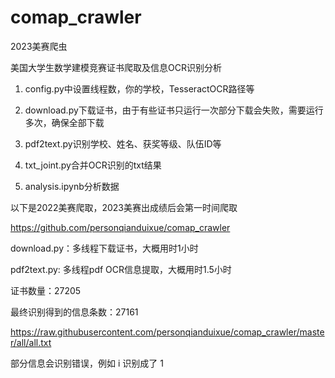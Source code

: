 # comap_crawler
2023美赛爬虫

美国大学生数学建模竞赛证书爬取及信息OCR识别分析

1. config.py中设置线程数，你的学校，TesseractOCR路径等

2. download.py下载证书，由于有些证书只运行一次部分下载会失败，需要运行多次，确保全部下载

3. pdf2text.py识别学校、姓名、获奖等级、队伍ID等
4. txt_joint.py合并OCR识别的txt结果
5. analysis.ipynb分析数据

以下是2022美赛爬取，2023美赛出成绩后会第一时间爬取

https://github.com/personqianduixue/comap_crawler

download.py：多线程下载证书，大概用时1小时

pdf2text.py:  多线程pdf OCR信息提取，大概用时1.5小时

证书数量：27205

最终识别得到的信息条数：27161

https://raw.githubusercontent.com/personqianduixue/comap_crawler/master/all/all.txt

部分信息会识别错误，例如 i 识别成了 1 
